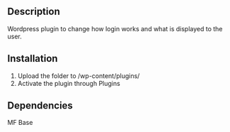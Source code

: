 ## Description
Wordpress plugin to change how login works and what is displayed to the user.

## Installation
1. Upload the folder to /wp-content/plugins/
2. Activate the plugin through Plugins

## Dependencies
MF Base